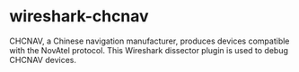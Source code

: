 # wireshark-chcnav
CHCNAV, a Chinese navigation manufacturer, produces devices compatible with the NovAtel protocol. This Wireshark dissector plugin is used to debug CHCNAV devices.
